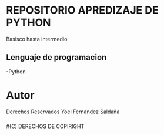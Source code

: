 # REPOSITORIO APREDIZAJE DE PYTHON
Basisco hasta intermedio
## Lenguaje de programacion
-Python
# Autor
Derechos Reservados 
Yoel Fernandez Saldaña
###
####
#(C) DERECHOS DE COPIRIGHT

